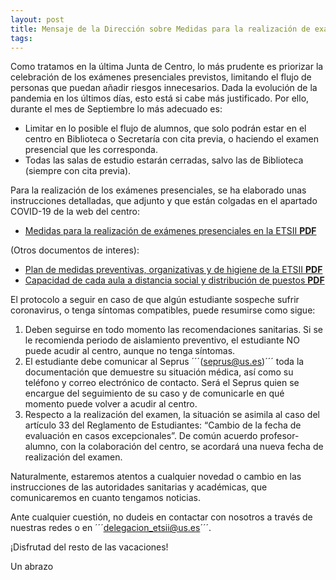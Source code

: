 ```yaml
---
layout: post
title: Mensaje de la Dirección sobre Medidas para la realización de exámenes presenciales.
tags: 
---
```


Como tratamos en la última Junta de Centro, lo más prudente es priorizar la celebración de los exámenes presenciales previstos, limitando el flujo de personas que puedan añadir riesgos innecesarios. Dada la evolución de la pandemia en los últimos días, esto está si cabe más justificado.
Por ello, durante el mes de Septiembre lo más adecuado es:

  * Limitar en lo posible el flujo de alumnos, que solo podrán estar en el centro en Biblioteca o Secretaría con cita previa, o haciendo el examen presencial que les corresponda.
  * Todas las salas de estudio estarán cerradas, salvo las de Biblioteca (siempre con cita previa).
	
Para la realización de los exámenes presenciales, se ha  elaborado unas instrucciones detalladas, que adjunto y que están colgadas en el apartado COVID-19 de la web del centro:

  * [ Medidas para la realización de exámenes presenciales en la ETSII **PDF**](https://www.informatica.us.es/docs/medidas_prevencion_examenesETSII.pdf)

(Otros documentos de interes):

  * [ Plan de medidas preventivas, organizativas y de higiene de la ETSII **PDF**](https://www.informatica.us.es/docs/Plan_preventivo_ETSII.pdf)
  * [ Capacidad de cada aula a distancia social y distribución de puestos **PDF**](https://www.informatica.us.es/docs/orgdocente/posicion-alumnos-aulas.pdf)
  
 El protocolo a seguir en caso de que algún estudiante sospeche sufrir coronavirus, o tenga síntomas compatibles,  puede resumirse como sigue:
 
   1. Deben seguirse en todo momento las recomendaciones sanitarias. Si se le recomienda periodo de aislamiento preventivo, el estudiante NO puede acudir al centro, aunque no tenga síntomas.
   2. El estudiante debe comunicar al Seprus ´´´(seprus@us.es)´´´ toda la documentación que demuestre su situación médica, así como su teléfono y correo electrónico de contacto. Será el Seprus quien se encargue del seguimiento de su caso y de comunicarle en qué momento puede volver a acudir al centro. 
   3. Respecto a la realización del examen, la situación se asimila al caso del artículo 33 del Reglamento de Estudiantes: “Cambio  de  la  fecha  de  evaluación  en  casos excepcionales”. De común acuerdo profesor-alumno, con la colaboración del centro, se acordará una nueva fecha de realización del examen.

	
Naturalmente, estaremos atentos a cualquier novedad o cambio en las instrucciones de las autoridades sanitarias y académicas, que comunicaremos en cuanto tengamos noticias.

Ante cualquier cuestión, no dudeis en contactar con nosotros a través de nuestras redes o en ´´´delegacion_etsii@us.es´´´.

¡Disfrutad del resto de las vacaciones!

Un abrazo

